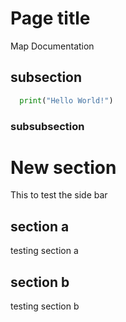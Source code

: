 # Page title

Map Documentation

## subsection
``` python
  print("Hello World!")
```
### subsubsection


# New section
This to test the side bar

## section a
testing section a

## section b
testing section b
